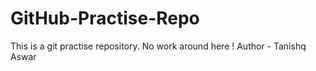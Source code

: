 # GitHub-Practise-Repo
This is a git practise repository. No work around here !
Author - Tanishq Aswar
